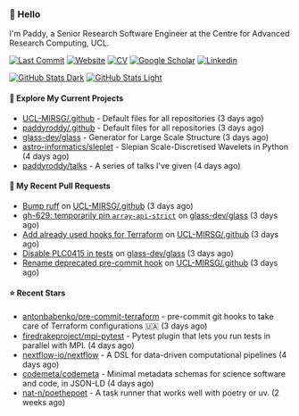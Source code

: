 ### 👋 Hello

I'm Paddy, a Senior Research Software Engineer at the Centre for Advanced
Research Computing, UCL.

[![Last Commit](https://img.shields.io/github/last-commit/paddyroddy/paddyroddy/main?label=updated)](https://github.com/paddyroddy)
[![Website](https://img.shields.io/badge/GitHub%20Pages-222?logo=githubpages&logoColor=fff&style=for-the-badge&style=flat)](https://paddyroddy.github.io)
[![CV](https://img.shields.io/badge/CV-PDF-pink.svg)](https://paddyroddy.github.io/cv)
[![Google Scholar](https://img.shields.io/badge/Google%20Scholar-4285F4?logo=googlescholar&logoColor=fff&style=for-the-badge&style=flat)](https://scholar.google.com/citations?user=OFigHUwAAAAJ)
[![Linkedin](https://img.shields.io/badge/LinkedIn-0A66C2?logo=linkedin&logoColor=fff&style=for-the-badge&style=flat)](https://www.linkedin.com/in/patrickjamesroddy)

[![GitHub Stats Dark](https://github-readme-stats-paddyroddy.vercel.app/api?username=paddyroddy&disable_animations=true&hide_border=true&hide_title=true&include_all_commits=true&rank_icon=github&show=prs_merged,reviews&show_icons=true&theme=tokyonight)](https://github.com/paddyroddy/paddyroddy#gh-dark-mode-only)
[![GitHub Stats Light](https://github-readme-stats-paddyroddy.vercel.app/api?username=paddyroddy&disable_animations=true&hide_border=true&hide_title=true&include_all_commits=true&rank_icon=github&show=prs_merged,reviews&show_icons=true&theme=default)](https://github.com/paddyroddy/paddyroddy#gh-light-mode-only)

#### 👷 Explore My Current Projects

- [UCL-MIRSG/.github](https://github.com/UCL-MIRSG/.github) - Default files for all repositories
  (3 days ago)
- [paddyroddy/.github](https://github.com/paddyroddy/.github) - Default files for all repositories
  (3 days ago)
- [glass-dev/glass](https://github.com/glass-dev/glass) - Generator for Large Scale Structure
  (3 days ago)
- [astro-informatics/sleplet](https://github.com/astro-informatics/sleplet) - Slepian Scale-Discretised Wavelets in Python
  (4 days ago)
- [paddyroddy/talks](https://github.com/paddyroddy/talks) - A series of talks I&#39;ve given
  (4 days ago)

#### 🔨 My Recent Pull Requests

- [Bump ruff](https://github.com/UCL-MIRSG/.github/pull/183) on [UCL-MIRSG/.github](https://github.com/UCL-MIRSG/.github)
  (3 days ago)
- [gh-629: temporarily pin `array-api-strict`](https://github.com/glass-dev/glass/pull/632) on [glass-dev/glass](https://github.com/glass-dev/glass)
  (3 days ago)
- [Add already used hooks for Terraform](https://github.com/UCL-MIRSG/.github/pull/182) on [UCL-MIRSG/.github](https://github.com/UCL-MIRSG/.github)
  (3 days ago)
- [Disable PLC0415 in tests](https://github.com/glass-dev/glass/pull/630) on [glass-dev/glass](https://github.com/glass-dev/glass)
  (3 days ago)
- [Rename deprecated pre-commit hook](https://github.com/UCL-MIRSG/.github/pull/181) on [UCL-MIRSG/.github](https://github.com/UCL-MIRSG/.github)
  (3 days ago)

#### ⭐ Recent Stars

- [antonbabenko/pre-commit-terraform](https://github.com/antonbabenko/pre-commit-terraform) - pre-commit git hooks to take care of Terraform configurations 🇺🇦
  (3 days ago)
- [firedrakeproject/mpi-pytest](https://github.com/firedrakeproject/mpi-pytest) - Pytest plugin that lets you run tests in parallel with MPI.
  (4 days ago)
- [nextflow-io/nextflow](https://github.com/nextflow-io/nextflow) - A DSL for data-driven computational pipelines
  (4 days ago)
- [codemeta/codemeta](https://github.com/codemeta/codemeta) - Minimal metadata schemas for science software and code, in JSON-LD
  (4 days ago)
- [nat-n/poethepoet](https://github.com/nat-n/poethepoet) - A task runner that works well with poetry or uv.
  (2 weeks ago)

